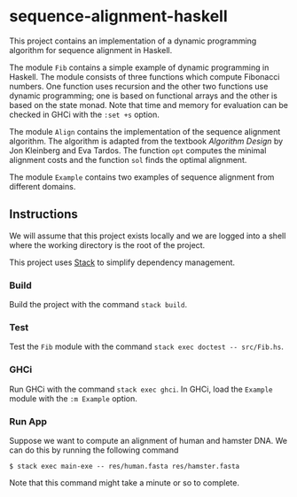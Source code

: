 # sequence-alignment-haskell

This project contains an implementation of a dynamic programming algorithm for
sequence alignment in Haskell.

The module `Fib` contains a simple example of dynamic programming in Haskell.
The module consists of three functions which compute Fibonacci numbers. One
function uses recursion and the other two functions use dynamic programming; one
is based on functional arrays and the other is based on the state monad. Note
that time and memory for evaluation can be checked in GHCi with the `:set +s`
option.

The module `Align` contains the implementation of the sequence alignment
algorithm. The algorithm is adapted from the textbook *Algorithm Design* by Jon
Kleinberg and Eva Tardos. The function `opt` computes the minimal alignment
costs and the function `sol` finds the optimal alignment.

The module `Example` contains two examples of sequence alignment from different
domains.

## Instructions

We will assume that this project exists locally and we are logged into a shell
where the working directory is the root of the project.

This project uses [Stack][stack] to simplify dependency management.

### Build

Build the project with the command `stack build`.

### Test

Test the `Fib` module with the command `stack exec doctest -- src/Fib.hs`.

### GHCi

Run GHCi with the command `stack exec ghci`. In GHCi, load the `Example` module
with the `:m Example` option.

### Run App

Suppose we want to compute an alignment of human and hamster DNA. We can do this
by running the following command
```
$ stack exec main-exe -- res/human.fasta res/hamster.fasta
```
Note that this command might take a minute or so to complete.

[stack]: https://www.haskellstack.org
